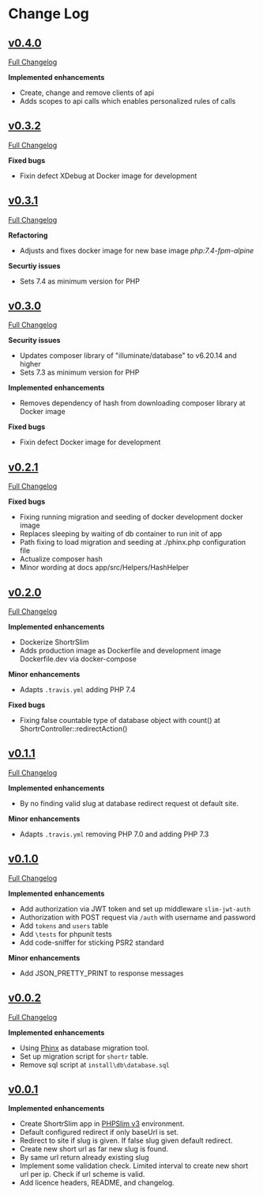 # Change Log

## [v0.4.0](https://github.com/ndege/shortr-slim/tree/v0.4.0)

[Full Changelog](https://github.com/ndege/shortr-slim/compare/v0.3.2...v0.4.0)

**Implemented enhancements**
* Create, change and remove clients of api
* Adds scopes to api calls which enables personalized rules of calls

## [v0.3.2](https://github.com/ndege/shortr-slim/tree/v0.3.2)

[Full Changelog](https://github.com/ndege/shortr-slim/compare/v0.3.1...v0.3.2)

**Fixed bugs**
* Fixin defect XDebug at Docker image for development

## [v0.3.1](https://github.com/ndege/shortr-slim/tree/v0.3.1)

[Full Changelog](https://github.com/ndege/shortr-slim/compare/v0.3.0...v0.3.1)

**Refactoring**
* Adjusts and fixes docker image for new base image _php:7.4-fpm-alpine_

**Securtiy issues**
* Sets 7.4 as minimum version for PHP

## [v0.3.0](https://github.com/ndege/shortr-slim/tree/v0.3.0)

[Full Changelog](https://github.com/ndege/shortr-slim/compare/v0.2.1...v0.3.0)

**Security issues**

* Updates composer library of "illuminate/database" to v6.20.14 and higher
* Sets 7.3 as minimum version for PHP

**Implemented enhancements**

* Removes dependency of hash from downloading composer library at Docker image 

**Fixed bugs**

* Fixin defect Docker image for development

## [v0.2.1](https://github.com/ndege/shortr-slim/tree/v0.2.1)

[Full Changelog](https://github.com/ndege/shortr-slim/compare/v0.2.0...v0.2.1)

**Fixed bugs**

* Fixing running migration and seeding of docker development docker image
* Replaces sleeping by waiting of db container to run init of app
* Path fixing to load migration and seeding at ./phinx.php configuration file
* Actualize composer hash
* Minor wording at docs app/src/Helpers/HashHelper 

## [v0.2.0](https://github.com/ndege/shortr-slim/tree/v0.2.0)

[Full Changelog](https://github.com/ndege/shortr-slim/compare/v0.1.1...v0.2.0)

**Implemented enhancements**

* Dockerize ShortrSlim
* Adds production image as Dockerfile and development image Dockerfile.dev via docker-compose

**Minor enhancements**

* Adapts `.travis.yml` adding PHP 7.4

**Fixed bugs**

* Fixing false countable type of database object with count() at ShortrController::redirectAction() 

## [v0.1.1](https://github.com/ndege/shortr-slim/tree/v0.1.0)

[Full Changelog](https://github.com/ndege/shortr-slim/compare/v0.1.0...v0.1.1)

**Implemented enhancements**

* By no finding valid slug at database redirect request ot default site.

**Minor enhancements**

* Adapts `.travis.yml` removing PHP 7.0 and adding PHP 7.3

## [v0.1.0](https://github.com/ndege/shortr-slim/tree/v0.1.0)

[Full Changelog](https://github.com/ndege/shortr-slim/compare/v0.0.2...v0.1.0)

**Implemented enhancements**

* Add authorization via JWT token and set up middleware `slim-jwt-auth`
* Authorization with POST request via `/auth` with username and password
* Add `tokens` and `users` table
* Add `\tests` for phpunit tests
* Add code-sniffer for sticking PSR2 standard

**Minor enhancements**

* Add JSON_PRETTY_PRINT to response messages

## [v0.0.2](https://github.com/ndege/shortr-slim/tree/v0.0.2)

[Full Changelog](ttps://github.com/ndege/shortr-slim/compare/v0.0.1...v0.0.2)

**Implemented enhancements**

* Using [Phinx](https://phinx.org) as database migration tool.
* Set up migration script for `shortr` table.
* Remove sql script at `install\db\database.sql`

## [v0.0.1](https://github.com/ndege/shortr-slim/tree/v0.0.1)

**Implemented enhancements**

* Create ShortrSlim app in [PHPSlim v3](https://www.slimframework.com/) environment.
* Default configured redirect if only baseUrl is set.
* Redirect to site if slug is given. If false slug given default redirect.
* Create new short url as far new slug is found.
* By same url return already existing slug
* Implement some validation check. Limited interval to create new short url per ip. Check if url scheme is valid.
* Add licence  headers, README, and changelog.
